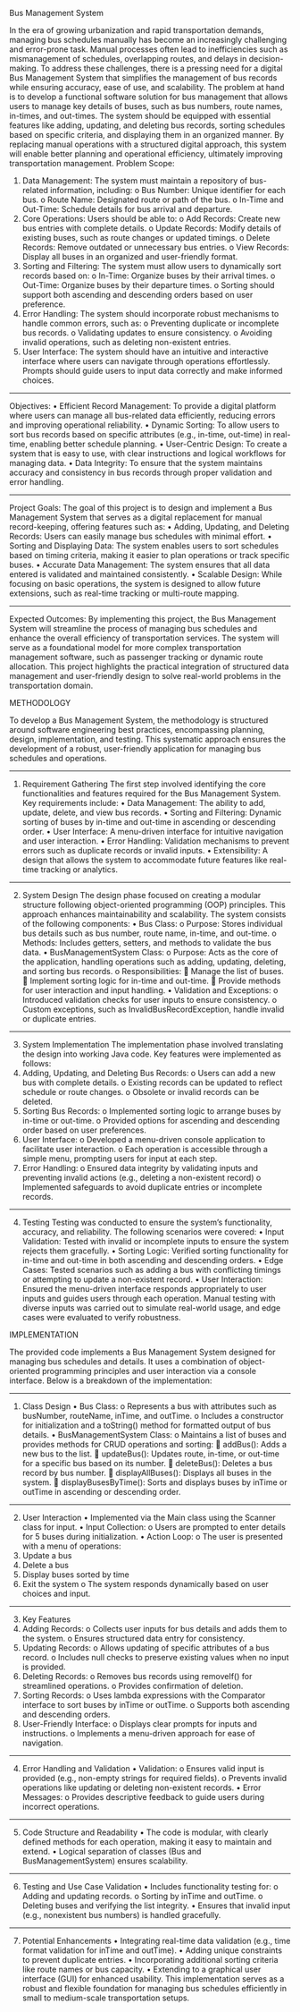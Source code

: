 Bus Management System

In the era of growing urbanization and rapid transportation demands, managing bus schedules manually has become an increasingly challenging and error-prone task. Manual processes often lead to inefficiencies such as mismanagement of schedules, overlapping routes, and delays in decision-making. To address these challenges, there is a pressing need for a digital Bus Management System that simplifies the management of bus records while ensuring accuracy, ease of use, and scalability.
The problem at hand is to develop a functional software solution for bus management that allows users to manage key details of buses, such as bus numbers, route names, in-times, and out-times. The system should be equipped with essential features like adding, updating, and deleting bus records, sorting schedules based on specific criteria, and displaying them in an organized manner. By replacing manual operations with a structured digital approach, this system will enable better planning and operational efficiency, ultimately improving transportation management.
Problem Scope:
1.	Data Management: The system must maintain a repository of bus-related information, including:
o	Bus Number: Unique identifier for each bus.
o	Route Name: Designated route or path of the bus.
o	In-Time and Out-Time: Schedule details for bus arrival and departure.
2.	Core Operations: Users should be able to:
o	Add Records: Create new bus entries with complete details.
o	Update Records: Modify details of existing buses, such as route changes or updated timings.
o	Delete Records: Remove outdated or unnecessary bus entries.
o	View Records: Display all buses in an organized and user-friendly format.
3.	Sorting and Filtering: The system must allow users to dynamically sort records based on:
o	In-Time: Organize buses by their arrival times.
o	Out-Time: Organize buses by their departure times.
o	Sorting should support both ascending and descending orders based on user preference.
4.	Error Handling: The system should incorporate robust mechanisms to handle common errors, such as:
o	Preventing duplicate or incomplete bus records.
o	Validating updates to ensure consistency.
o	Avoiding invalid operations, such as deleting non-existent entries.
5.	User Interface: The system should have an intuitive and interactive interface where users can navigate through operations effortlessly. Prompts should guide users to input data correctly and make informed choices.
________________________________________
Objectives:
•	Efficient Record Management: To provide a digital platform where users can manage all bus-related data efficiently, reducing errors and improving operational reliability.
•	Dynamic Sorting: To allow users to sort bus records based on specific attributes (e.g., in-time, out-time) in real-time, enabling better schedule planning.
•	User-Centric Design: To create a system that is easy to use, with clear instructions and logical workflows for managing data.
•	Data Integrity: To ensure that the system maintains accuracy and consistency in bus records through proper validation and error handling.
________________________________________
Project Goals:
The goal of this project is to design and implement a Bus Management System that serves as a digital replacement for manual record-keeping, offering features such as:
•	Adding, Updating, and Deleting Records: Users can easily manage bus schedules with minimal effort.
•	Sorting and Displaying Data: The system enables users to sort schedules based on timing criteria, making it easier to plan operations or track specific buses.
•	Accurate Data Management: The system ensures that all data entered is validated and maintained consistently.
•	Scalable Design: While focusing on basic operations, the system is designed to allow future extensions, such as real-time tracking or multi-route mapping.
________________________________________
Expected Outcomes:
By implementing this project, the Bus Management System will streamline the process of managing bus schedules and enhance the overall efficiency of transportation services. The system will serve as a foundational model for more complex transportation management software, such as passenger tracking or dynamic route allocation. This project highlights the practical integration of structured data management and user-friendly design to solve real-world problems in the transportation domain.









METHODOLOGY


To develop a Bus Management System, the methodology is structured around software engineering best practices, encompassing planning, design, implementation, and testing. This systematic approach ensures the development of a robust, user-friendly application for managing bus schedules and operations.
________________________________________
1. Requirement Gathering
The first step involved identifying the core functionalities and features required for the Bus Management System. Key requirements include:
•	Data Management: The ability to add, update, delete, and view bus records.
•	Sorting and Filtering: Dynamic sorting of buses by in-time and out-time in ascending or descending order.
•	User Interface: A menu-driven interface for intuitive navigation and user interaction.
•	Error Handling: Validation mechanisms to prevent errors such as duplicate records or invalid inputs.
•	Extensibility: A design that allows the system to accommodate future features like real-time tracking or analytics.
________________________________________
2. System Design
The design phase focused on creating a modular structure following object-oriented programming (OOP) principles. This approach enhances maintainability and scalability. The system consists of the following components:
•	Bus Class:
o	Purpose: Stores individual bus details such as bus number, route name, in-time, and out-time.
o	Methods: Includes getters, setters, and methods to validate the bus data.
•	BusManagementSystem Class:
o	Purpose: Acts as the core of the application, handling operations such as adding, updating, deleting, and sorting bus records.
o	Responsibilities:
	Manage the list of buses.
	Implement sorting logic for in-time and out-time.
	Provide methods for user interaction and input handling.
•	Validation and Exceptions:
o	Introduced validation checks for user inputs to ensure consistency.
o	Custom exceptions, such as InvalidBusRecordException, handle invalid or duplicate entries.
________________________________________
3. System Implementation
The implementation phase involved translating the design into working Java code. Key features were implemented as follows:
1.	Adding, Updating, and Deleting Bus Records:
o	Users can add a new bus with complete details.
o	Existing records can be updated to reflect schedule or route changes.
o	Obsolete or invalid records can be deleted.
2.	Sorting Bus Records:
o	Implemented sorting logic to arrange buses by in-time or out-time.
o	Provided options for ascending and descending order based on user preferences.
3.	User Interface:
o	Developed a menu-driven console application to facilitate user interaction.
o	Each operation is accessible through a simple menu, prompting users for input at each step.
4.	Error Handling:
o	Ensured data integrity by validating inputs and preventing invalid actions (e.g., deleting a non-existent record) 
o	Implemented safeguards to avoid duplicate entries or incomplete records.
________________________________________
4. Testing
Testing was conducted to ensure the system’s functionality, accuracy, and reliability. The following scenarios were covered:
•	Input Validation: Tested with invalid or incomplete inputs to ensure the system rejects them gracefully.
•	Sorting Logic: Verified sorting functionality for in-time and out-time in both ascending and descending orders.
•	Edge Cases: Tested scenarios such as adding a bus with conflicting timings or attempting to update a non-existent record.
•	User Interaction: Ensured the menu-driven interface responds appropriately to user inputs and guides users through each operation.
Manual testing with diverse inputs was carried out to simulate real-world usage, and edge cases were evaluated to verify robustness.












IMPLEMENTATION

The provided code implements a Bus Management System designed for managing bus schedules and details. It uses a combination of object-oriented programming principles and user interaction via a console interface. Below is a breakdown of the implementation:
________________________________________
1. Class Design
•	Bus Class:
o	Represents a bus with attributes such as busNumber, routeName, inTime, and outTime.
o	Includes a constructor for initialization and a toString() method for formatted output of bus details.
•	BusManagementSystem Class:
o	Maintains a list of buses and provides methods for CRUD operations and sorting:
	addBus(): Adds a new bus to the list.
	updateBus(): Updates route, in-time, or out-time for a specific bus based on its number.
	deleteBus(): Deletes a bus record by bus number.
	displayAllBuses(): Displays all buses in the system.
	displayBusesByTime(): Sorts and displays buses by inTime or outTime in ascending or descending order.
________________________________________
2. User Interaction
•	Implemented via the Main class using the Scanner class for input.
•	Input Collection:
o	Users are prompted to enter details for 5 buses during initialization.
•	Action Loop:
o	The user is presented with a menu of operations:
1.	Update a bus
2.	Delete a bus
3.	Display buses sorted by time
4.	Exit the system
o	The system responds dynamically based on user choices and input.
________________________________________
3. Key Features
1.	Adding Records:
o	Collects user inputs for bus details and adds them to the system.
o	Ensures structured data entry for consistency.
2.	Updating Records:
o	Allows updating of specific attributes of a bus record.
o	Includes null checks to preserve existing values when no input is provided.
3.	Deleting Records:
o	Removes bus records using removeIf() for streamlined operations.
o	Provides confirmation of deletion.
4.	Sorting Records:
o	Uses lambda expressions with the Comparator interface to sort buses by inTime or outTime.
o	Supports both ascending and descending orders.
5.	User-Friendly Interface:
o	Displays clear prompts for inputs and instructions.
o	Implements a menu-driven approach for ease of navigation.
________________________________________
4. Error Handling and Validation
•	Validation:
o	Ensures valid input is provided (e.g., non-empty strings for required fields).
o	Prevents invalid operations like updating or deleting non-existent records.
•	Error Messages:
o	Provides descriptive feedback to guide users during incorrect operations.
________________________________________
5. Code Structure and Readability
•	The code is modular, with clearly defined methods for each operation, making it easy to maintain and extend.
•	Logical separation of classes (Bus and BusManagementSystem) ensures scalability.
________________________________________
6. Testing and Use Case Validation
•	Includes functionality testing for:
o	Adding and updating records.
o	Sorting by inTime and outTime.
o	Deleting buses and verifying the list integrity.
•	Ensures that invalid input (e.g., nonexistent bus numbers) is handled gracefully.
________________________________________
7. Potential Enhancements
•	Integrating real-time data validation (e.g., time format validation for inTime and outTime).
•	Adding unique constraints to prevent duplicate entries.
•	Incorporating additional sorting criteria like route names or bus capacity.
•	Extending to a graphical user interface (GUI) for enhanced usability.
This implementation serves as a robust and flexible foundation for managing bus schedules efficiently in small to medium-scale transportation setups.
